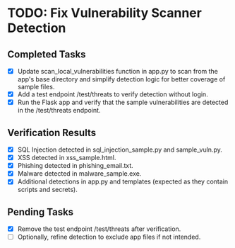 # TODO: Fix Vulnerability Scanner Detection

## Completed Tasks
- [x] Update scan_local_vulnerabilities function in app.py to scan from the app's base directory and simplify detection logic for better coverage of sample files.
- [x] Add a test endpoint /test/threats to verify detection without login.
- [x] Run the Flask app and verify that the sample vulnerabilities are detected in the /test/threats endpoint.

## Verification Results
- [x] SQL Injection detected in sql_injection_sample.py and sample_vuln.py.
- [x] XSS detected in xss_sample.html.
- [x] Phishing detected in phishing_email.txt.
- [x] Malware detected in malware_sample.exe.
- [x] Additional detections in app.py and templates (expected as they contain scripts and secrets).

## Pending Tasks
- [x] Remove the test endpoint /test/threats after verification.
- [ ] Optionally, refine detection to exclude app files if not intended.
